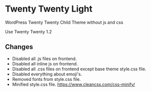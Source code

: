 # Twenty Twenty Light

WordPress Twenty Twenty Child Theme without js and css

Use Twenty Twenty 1.2

## Changes

- Disabled all .js files on frontend.
- Disabled all inline js on frontend.
- Disabled all .css files on frontend except base theme style.css file.
- Disabled everything about emoji's.
- Removed fonts from style.css file.
- Minified style.css file. <https://www.cleancss.com/css-minify/>
